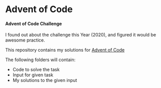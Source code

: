 # Advent of Code

#### Advent of Code Challenge

I found out about the challenge this Year (2020), and figured it would be awesome practice.

This repository contains my solutions for [Advent of Code](http://adventofcode.com)

The following folders will contain:

- Code to solve the task
- Input for given task
- My solutions to the given input